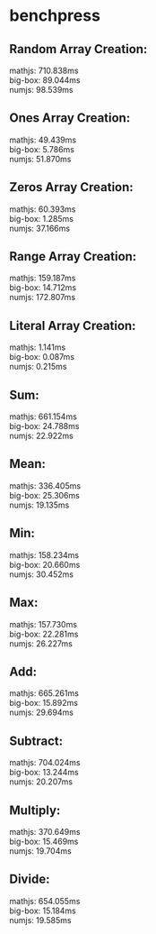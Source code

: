 # benchpress

## Random Array Creation:
mathjs: 710.838ms   
big-box: 89.044ms   
numjs: 98.539ms   

## Ones Array Creation:
mathjs: 49.439ms   
big-box: 5.786ms   
numjs: 51.870ms   

## Zeros Array Creation:
mathjs: 60.393ms   
big-box: 1.285ms   
numjs: 37.166ms   

## Range Array Creation:
mathjs: 159.187ms   
big-box: 14.712ms   
numjs: 172.807ms   

## Literal Array Creation:
mathjs: 1.141ms   
big-box: 0.087ms   
numjs: 0.215ms   

## Sum:
mathjs: 661.154ms   
big-box: 24.788ms   
numjs: 22.922ms   

## Mean:
mathjs: 336.405ms   
big-box: 25.306ms   
numjs: 19.135ms   

## Min:
mathjs: 158.234ms   
big-box: 20.660ms   
numjs: 30.452ms   

## Max:
mathjs: 157.730ms   
big-box: 22.281ms   
numjs: 26.227ms   

## Add:
mathjs: 665.261ms   
big-box: 15.892ms   
numjs: 29.694ms   

## Subtract:
mathjs: 704.024ms   
big-box: 13.244ms   
numjs: 20.207ms   

## Multiply:
mathjs: 370.649ms   
big-box: 15.469ms   
numjs: 19.704ms   

## Divide:
mathjs: 654.055ms   
big-box: 15.184ms   
numjs: 19.585ms   
